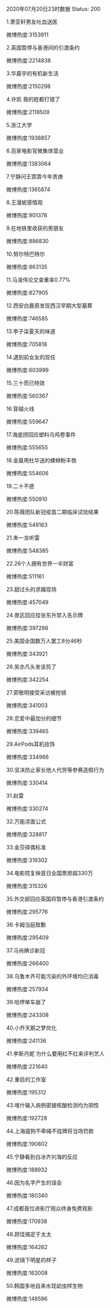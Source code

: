 2020年07月20日23时数据
Status: 200

1.萧亚轩男友吐血送医

微博热度:3153911

2.英国暂停与香港间的引渡条约

微博热度:2214838

3.华晨宇的有机新生活

微博热度:2150298

4.许凯 我的姓都打错了

微博热度:2118509

5.浙江大学

微博热度:1938857

6.百家电影官微集体营业

微博热度:1383064

7.宁静问王霏霏今年贵庚

微博热度:1365874

8.王漫妮感情观

微博热度:901378

9.在地铁里收获的男朋友

微博热度:886830

10.努尔特巴特尔

微博热度:863135

11.马浚伟论文查重率0.77%

微博热度:827905

12.西安白鹿原发现西汉早期大型墓葬

微博热度:746585

13.李子柒夏天的味道

微博热度:705818

14.遇到前女友的现任

微博热度:603999

15.三十而已特效

微博热度:560367

16.穿越火线

微博热度:559647

17.海底捞回应塑料乌鸡卷事件

微博热度:555655

18.金晨用杜华送的螺蛳粉丰唇

微博热度:554606

19.二十不惑

微博热度:550910

20.陈薇团队新冠疫苗二期临床试验结果

微博热度:549163

21.朱一龙听雷

微博热度:548385

22.26个人拥有世界一半财富

微博热度:511161

23.甜过头的求婚现场

微博热度:457049

24.景区回应挂张东升禁入告示牌

微博热度:397298

25.美国全国数万人罢工8分46秒

微博热度:343921

26.吴亦凡头发该剪了

微博热度:342254

27.郭敬明接受采访被抢镜

微博热度:341003

28.恋爱中最加分的细节

微博热度:339465

29.AirPods耳机挂饰

微博热度:334966

30.坚决防止家长他人代劳等参赛造假行为

微博热度:330414

31.赵雷

微博热度:330274

32.万能凉面公式

微博热度:328817

33.金莎择偶标准

微博热度:319302

34.电影院复映首日全国票房超330万

微博热度:315326

35.外交部回应英国将暂停与香港引渡条约

微博热度:295776

36.卡姆当庭致歉

微博热度:295409

37.马尚确诊新冠

微博热度:266400

38.乌鲁木齐可能污染的外环境均已消毒

微博热度:257934

39.哈啰单车崩了

微博热度:243308

40.小乔天鹅之梦优化

微博热度:241136

41.李斯丹妮 为什么要用红不红来评判艺人

微博热度:221640

42.重启的工作室

微博热度:195312

43.喀什输入病例密接核酸检测均为阴性

微博热度:192728

44.上海遛狗不牵绳不挂牌将当场罚款

微博热度:190802

45.宁静看到白冰齐刘海的反应

微博热度:188932

46.因为名字产生的误会

微博热度:180340

47.成都首位进影厅观众终身免费观影

微博热度:170938

48.顾佳搞定于太太

微博热度:164262

49.滤镜下明星的样子

微博热度:163008

50.韩国多地自来水现幼虫样生物

微博热度:148596

